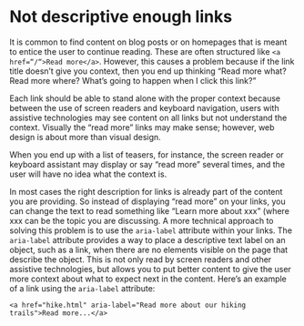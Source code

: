 # Not descriptive enough links

It is common to find content on blog posts or on homepages that is meant to entice the user to continue reading. These are often structured like `<a href=“/“>Read more</a>`. However, this causes a problem because if the link title doesn’t give you context, then you end up thinking “Read more what? Read more where? What’s going to happen when I click this link?”

Each link should be able to stand alone with the proper context because between the use of screen readers and keyboard navigation, users with assistive technologies may see content on all links but not understand the context. Visually the “read more” links may make sense; however, web design is about more than visual design.

When you end up with a list of teasers, for instance, the screen reader or keyboard assistant may display or say “read more” several times, and the user will have no idea what the context is.

In most cases the right description for links is already part of the content you are providing.  So instead of displaying “read more” on your links, you can change the text to read something like “Learn more about xxx” (where xxx can be the topic you are discussing. A more technical approach to solving this problem is to use the `aria-label` attribute within your links. The `aria-label` attribute provides a way to place a descriptive text label on an object, such as a link, when there are no elements visible on the page that describe the object. This is not only read by screen readers and other assistive technologies, but allows you to put better content to give the user more context about what to expect next in the content.  Here’s an example of a link using the `aria-label` attribute:
```
<a href="hike.html" aria-label="Read more about our hiking trails">Read more...</a>
```
